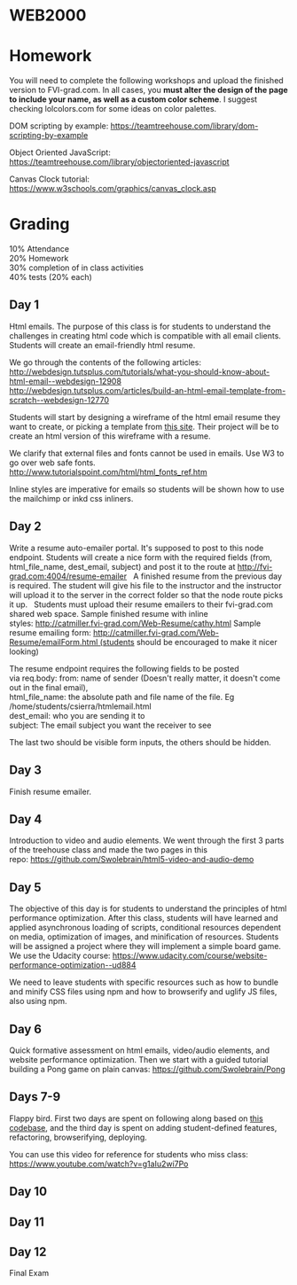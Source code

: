 # WEB2000

# Homework

You will need to complete the following workshops and upload the finished version to FVI-grad.com. In all cases, you **must alter the design of the page to include your name, as well as a custom color scheme**. I suggest checking lolcolors.com for some ideas on color palettes.

DOM scripting by example: https://teamtreehouse.com/library/dom-scripting-by-example  

Object Oriented JavaScript:  
https://teamtreehouse.com/library/objectoriented-javascript

Canvas Clock tutorial:
https://www.w3schools.com/graphics/canvas_clock.asp  

# Grading

10% Attendance  
20% Homework  
30% completion of in class activities  
40% tests (20% each)  


## Day 1

Html emails. The purpose of this class is for students to understand the challenges in creating html code which is compatible with all email clients. Students will create an email-friendly html resume.  

We go through the contents of the following articles:  
http://webdesign.tutsplus.com/tutorials/what-you-should-know-about-html-email--webdesign-12908  
http://webdesign.tutsplus.com/articles/build-an-html-email-template-from-scratch--webdesign-12770  

Students will start by designing a wireframe of the html email resume they want to create, or picking a template from [this site](http://www.noupe.com/essentials/freebies-tools-templates/25-free-html-resume-templates-for-your-successful-online-job-application-82756.html). Their project will be to create an html version of this wireframe with a resume.  

We clarify that external files and fonts cannot be used in emails. Use W3 to go over web safe fonts.   http://www.tutorialspoint.com/html/html_fonts_ref.htm

Inline styles are imperative for emails so students will be shown how to use the mailchimp or inkd css inliners.  

## Day 2

Write a resume auto-emailer portal. It's supposed to post to this node endpoint. Students will create a nice form with the required fields (from, html_file_name, dest_email, subject) and post it to the route at http://fvi-grad.com:4004/resume-emailer
 
A finished resume from the previous day is required. The student will give his file to the instructor and the instructor will upload it to the server in the correct folder so that the node route picks it up.
 
Students must upload their resume emailers to their fvi-grad.com shared web space.
Sample finished resume with inline styles: http://catmiller.fvi-grad.com/Web-Resume/cathy.html
Sample resume emailing form: http://catmiller.fvi-grad.com/Web-Resume/emailForm.html (students should be encouraged to make it nicer looking)

The resume endpoint requires the following fields to be posted via req.body:
from: name of sender (Doesn't really matter, it doesn't come out in the final email),  
html_file_name: the absolute path and file name of the file. Eg /home/students/csierra/htmlemail.html  
dest_email: who you are sending it to  
subject: The email subject you want the receiver to see  

The last two should be visible form inputs, the others should be hidden. 

## Day 3

Finish resume emailer.

## Day 4 

Introduction to video and audio elements. We went through the first 3 parts of the treehouse class and made the two pages in this repo: https://github.com/Swolebrain/html5-video-and-audio-demo

## Day 5

The objective of this day is for students to understand the principles of html performance optimization. After this class, students will have learned and applied asynchronous loading of scripts, conditional resources dependent on media, optimization of images, and minification of resources. Students will be assigned a project where they will implement a simple board game. We use the Udacity course: https://www.udacity.com/course/website-performance-optimization--ud884

We need to leave students with specific resources such as how to bundle and minify CSS files using npm and how to browserify and uglify JS files, also using npm.

## Day 6

Quick formative assessment on html emails, video/audio elements, and website performance optimization. Then we start with a guided tutorial building a Pong game on plain canvas: https://github.com/Swolebrain/Pong

## Days 7-9

Flappy bird. First two days are spent on following along based on [this codebase](https://github.com/Swolebrain/flappy-bird), and the third day is spent on adding student-defined features, refactoring, browserifying, deploying.

You can use this video for reference for students who miss class: https://www.youtube.com/watch?v=g1aIu2wi7Po

## Day 10


## Day 11


## Day 12
Final Exam
